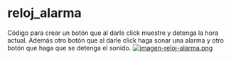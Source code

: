 # reloj_alarma
Código para crear un botón que al darle click muestre y detenga la hora actual. Además otro botón que al darle click  haga sonar una alarma y otro botón que haga que se detenga el sonido.
[![imagen-reloj-alarma.png](https://i.postimg.cc/jdYX18G4/imagen-reloj-alarma.png)](https://postimg.cc/PNKYpMfC)

